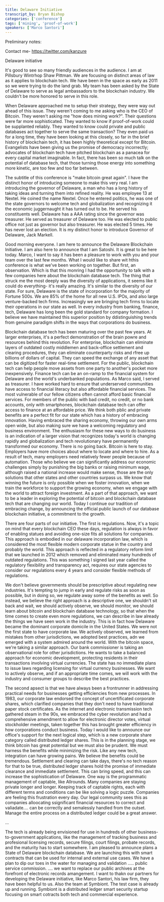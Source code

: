 ```yaml
---
title: Delaware Initiative
transcript_by: Bryan Bishop
categories: ['conference']
tags: ['mining', 'proof-of-work']
speakers: ['Marco Santori']
---
```


Preliminary notes:

Contact me- <https://twitter.com/kanzure>

Delaware initiative

It's good to see so many friendly audiences in the audience. I am at Pillsbury Wintrhop Shaw Pittman. We are focusing on distinct areas of law as it applies to blockchain tech. We have been in the space as early as 2011 so we were trying to do the land grab. My team has been asked by the State of Delaware to serve as legal ambassadors to the blockchain industry. We couldn't be more honored to serve in this role.

When Delaware approached me to setup their strategy, they were way out ahead of this issue. They weren't coming to me asking who is the CEO of Bitcoin. They weren't asking me "how does mining work?". Their questions were far more sophisticated.  They wanted to know if proof-of-work could be supplanted reliably. They wanted to know could private and public databases act together to serve the same transaction? They even paid us for a long time, they have been looking at this closely, so far in the brief history of blockchain tech, it has been highly theoretical except for Bitcoin. Evangelists have been giving us the promise of democracy incorrectly; advocates of blockchain tech have pitched blockchain as a panacea for every capital market imaginable. In fact, there has been so much talk on the potential of database tech, that those turning those energy into something more kinetic, are too few and too far between.

The subtitle of this conference is "make bitcoin great again". I have the distinct honor of introducing someone to make this very real. I am introducing the governor of Delaware, a man who has a long history of taking ideas and turning them into refined reality. He was employee 13 at Nextel. He coined the name Nextel. Once he entered politics, he was one of the state governors to welcome tech and globalization and recognizing it the economic juggernaught it has turned out to be. He served his constituents well. Delaware has a AAA rating since the governor was treasurer. He served as treasurer of Delaware too. He was elected to public office not just as governor but also treasurer. He was elected 5 times. He has never lost an election. It is my distinct honor to introduce Governor of Delaware, Jack Markell.

Good morning everyone. I am here to announce the Delaware Blockchain Initiative. I am also here to announce that I am Satoshi. It is great to be here today. Marco, I want to say it has been a pleasure to work with you and your team over the last few months. What I would like to share wit hthis conference is what we've been working on together. But first, an observation. Which is that this monring I had the opportunity to talk with a few companies here about the blockchain database tech. The thing that struck me the most deeply was the diversity of applications, it seems like it could do everything- it's really amazing. It's similar to the diversity of our state. For sure, Delaware is the state of incorporation for the majority of Fortune 500s. We are 85% of the home for all new U.S. IPOs, and also large venture-backed tech firms. Increasingly we are bringing tech firms to locate their operations in our state as well. In every industry from banking, finance, tech, Delaware has long been the gold standard for company formation. I believe we have maintained this superior position by ddistinguishing trends from genuine paradigm shifts in the ways that corporations do business.

Blockchain database tech has been maturing over the past few years. At larger enterprises, it's a perfect demonstration of the brain powre and resources behind this revolution. For enterprise, blockchain can eliminate layers of outdated costly middlemen and back-office settlement and clearing procedures, they can eliminate counterparty risks and rfree up billions of dollars of capital. They can speed the exchange of any asset that can be digitized for faster real-time settlement. For the public, blockchain tech can help people move assets from one party to another's pocket more inexpensively. Finance tech can be an on-ramp to the financial system for Delaware and the world's underbanked populations. As Marco said, I served as treasurer. I have worked hard to ensure that underserved communities have access to financial literacy but also affordable financial services. The most vulnerable of our fellow citizens often cannot afford basic financial services. For members of the public with bad credit, no credit, or no bank accounts, only with smartphones, blockchain database tech can offer access to finance at an affordable price. We think both pblic and private benefits are a perfect fit for our state which has a history of embracing innovation. Having embraced the sharing economy, throwing our own arms open wide, but also making sure we have a welcoming regulatory and business environment. The enthusiasm for these new ways to do business is an indication of a larger vision that recognizes today's world is changing rapidly and globalization and tech revolutionary have permanently transformed our economy. There is no going back. Bitcoin is here to stay. Employers have more choices about where to locate and where to hire. As a result of tech, many employers need relatively fewer people because of automation. Those who believe we can significantly address our economic challenges simply by punishing the big banks or raising minimum wage, although raised a national increase would make sense, those are the only solutions that other states and other countries surpass us. We know that winning the future is only possible when we foster innovation, when we train the workforce to support the growing economy, when we engage with the world to attract foreign investment. As a part of that approach, we want to be a leader in exploring the potential of bitcoin and blockchain database tech that are changing our world. Today I continue our tradition of embracing change, by announcing the official public launch of our database blockchain initiative, a commitment to the growth.

There are four parts of our initiative. The first is regulations. Now, it's a topic on mind that every blockchain CEO these days, regulation is always in favor of enabling statues and avoiding one-size fits all solutions for companies. This approach is embodied in our delaware incorporation law, which is considered the most flexible modern corporate statue in the country and probably the world. This approach is reflected in a regulatory reform limit that we launched in 2012 which removed and eliminated many hundreds of outdated regulations. This was something I signed last year called the regulatory flexibility and transparency act, requires our state agencies to consider our regulations every 4 years and consider flexible methods of regulations.

We don't believe governments should be prescriptive about regulating new industries. It's tempting to jump in early and regulate risks as soon as possible, but in doing so, we regulate away some of the benefits as well. So instead, we believe the right approach is a descriptive one, we shouldn't sit back and wait, we should actively observe, we should monitor, we should learn about bitcoin and blockchain database technology, so that when the time comes to create even more regulations, we can describe in law already the things we have seen work in the industry. This is in fact how Delaware became the dominant corporate domicile in the United States. We were not the first state to have corporate law. We actively observed, we learned from mistakes from other jurisdictions, we adopted best practices, adn we emerged with a system admired around the world. With the bitcoin space, we're taking a similar approach. Our bank commissioner is taking an observational role for other jurisdictions. He wants to take a balanced approach for economic development, protecting residents in their transactions involving virtual currencies. The state has no immediate plans to issue laws regarding licensing for virtual currency businesses. We want to actively observe, and if an appropriate time comes, we will work with the industry and consumer groups to describe the best practices.

The second apsect is that we have always been a frontrunner in addressing practical needs for businesses getting efficiencies from new processes. In 1983, our corporate law endorsed the concept of uncertificated corporate shares, which clarified companies that they don't need to have traditional paper stock certificates. As the internet and electronic transmission tech gathered steam in the 90s, we embraced the cyber revolution and had a comprehensive amendment to allow for electronic director votes, virtual stockholder meetings, taken together this has brought greater efficiency in how corporations conduct business. Today I would like to announce our office's support for the next logical step, which is a new corporate share category called distributed ledger shares. This is in the planning stage, we think bitcoin has great potential but we must also be prudent. We must harness the benefits while minimizing the risk. Like any new tech, integration can have growing pains. We believe the benefits could be tremendous. Settlement and clearing can take days, there's no tech reason for that to be true, distributed ledger shares hold the promise of immediate clearance and immediate settlement. This can bring speed, and this can increase the sophistication of Delaware. One way is the programmatic management of captable, like Allrounds. Many companies are staying private longer and longer. Keeping track of captable rights, each with different terms and conditions can be like solving a logic puzzle. Companies are feeling this frustration every day. Our legal community sees this as companies alloocating ssignificant financial resources to correct and valiadate.... can be correctly and semalessly handled from the outset. Manage the entire process on a distributed ledger could be a great answer.

...

The tech is already being envisioned for use in hundreds of other business-to-government applications, like the management of tracking business and profesional licensing records, secure filings, court filings, probate records, and the maturity has to start somewhere. I am pleased to announce plans a State of Delaware blockchain database. We are launching this with smart contracts that can be used for internal and external use cases. We have a plan to dip our toes in the water for managing and validation ..... public service commission. .... we want to replace our public archives at the forefront of electronic records amangement. I want to thakn our partners for developing the Delaware initiative, like Marco Santori, his law firm, they have been helpful to us. Also the team at Symbiont. The test case is already up and running. Symbiont is a distributed ledger smart security startup focusing on smart cotracts both tech and commercial experience.


